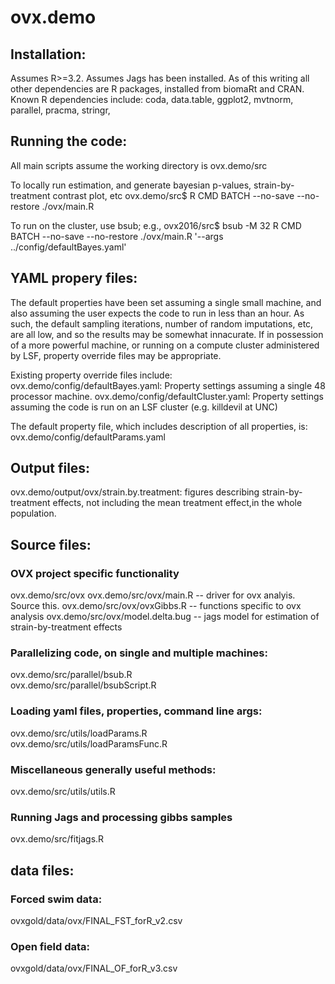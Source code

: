# ovx.demo

## Installation:
Assumes R>=3.2. Assumes Jags has been installed. As of this writing all other dependencies are R packages, installed from biomaRt and CRAN. Known R dependencies include: coda, data.table, ggplot2, mvtnorm, parallel, pracma, stringr,

## Running the code:
All main scripts assume the working directory is ovx.demo/src

To locally run estimation, and generate bayesian p-values, strain-by-treatment contrast plot, etc
ovx.demo/src$ R CMD BATCH --no-save --no-restore ./ovx/main.R

To run on the cluster, use bsub; e.g.,
ovx2016/src$ bsub -M 32 R CMD BATCH --no-save --no-restore ./ovx/main.R '--args ../config/defaultBayes.yaml' 


## YAML propery files:
The default properties have been set assuming a single small machine, and also assuming the user expects the code to run in less than an hour. As such, the default sampling iterations,  number of random imputations, etc, are all low, and so the results may be somewhat innacurate. If in possession of a more powerful machine, or running on a compute cluster administered by LSF, property override files may be appropriate.

Existing property override files include:
ovx.demo/config/defaultBayes.yaml:   Property settings assuming a single 48 processor machine.
ovx.demo/config/defaultCluster.yaml: Property settings assuming the code is run on an LSF cluster (e.g. killdevil at UNC)

The default property file, which includes description of all properties, is:
ovx.demo/config/defaultParams.yaml


## Output files:
ovx.demo/output/ovx/strain.by.treatment: figures describing strain-by-treatment effects, not including the mean treatment effect,in the whole population.  


## Source files:  

### OVX project specific functionality  
ovx.demo/src/ovx
ovx.demo/src/ovx/main.R      -- driver for ovx analyis. Source this.
ovx.demo/src/ovx/ovxGibbs.R  -- functions specific to ovx analysis 
ovx.demo/src/ovx/model.delta.bug     -- jags model for estimation of strain-by-treatment effects  


### Parallelizing code, on single and multiple machines:  
ovx.demo/src/parallel/bsub.R  
ovx.demo/src/parallel/bsubScript.R  

### Loading yaml files, properties, command line args:  
ovx.demo/src/utils/loadParams.R  
ovx.demo/src/utils/loadParamsFunc.R  

### Miscellaneous generally useful methods:  
ovx.demo/src/utils/utils.R  

### Running Jags and processing gibbs samples  
ovx.demo/src/fitjags.R  


## data files:

### Forced swim data:
ovxgold/data/ovx/FINAL_FST_forR_v2.csv

### Open field data:
ovxgold/data/ovx/FINAL_OF_forR_v3.csv
